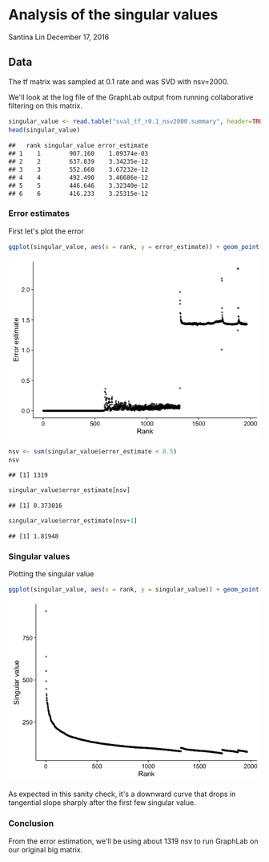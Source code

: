 Analysis of the singular values
================
Santina Lin
December 17, 2016

Data
----

The tf matrix was sampled at 0.1 rate and was SVD with nsv=2000.

We'll look at the log file of the GraphLab output from running collaborative filtering on this matrix.

``` r
singular_value <- read.table("sval_tf_r0.1_nsv2000.summary", header=TRUE)
head(singular_value)
```

    ##   rank singular_value error_estimate
    ## 1    1        907.160    1.09374e-03
    ## 2    2        637.839    3.34235e-12
    ## 3    3        552.660    3.67232e-12
    ## 4    4        492.490    3.46686e-12
    ## 5    5        446.646    3.32340e-12
    ## 6    6        416.233    3.25315e-12

### Error estimates

First let's plot the error

``` r
ggplot(singular_value, aes(x = rank, y = error_estimate)) + geom_point(size=1, alpha=0.6) + ylab("Error estimate") + xlab("Rank") 
```

![](big_matrix_sampling_tf_files/figure-markdown_github/error_estimates-1.png)

``` r
nsv <- sum(singular_value$error_estimate < 0.5)
nsv
```

    ## [1] 1319

``` r
singular_value$error_estimate[nsv]
```

    ## [1] 0.373016

``` r
singular_value$error_estimate[nsv+1]
```

    ## [1] 1.81948

### Singular values

Plotting the singular value

``` r
ggplot(singular_value, aes(x = rank, y = singular_value)) + geom_point(size=1, alpha=0.6) + ylab("Singular value") + xlab("Rank") 
```

![](big_matrix_sampling_tf_files/figure-markdown_github/singular_value_plot-1.png)

As expected in this sanity check, it's a downward curve that drops in tangential slope sharply after the first few singular value.

### Conclusion

From the error estimation, we'll be using about 1319 nsv to run GraphLab on our original big matrix.
